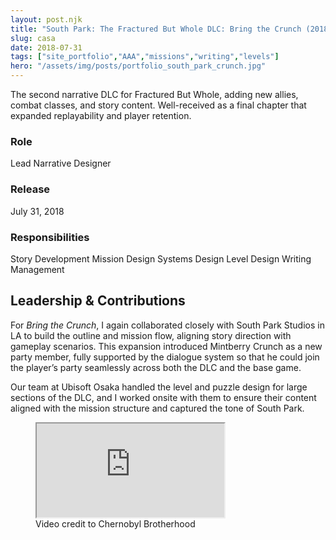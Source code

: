 ```yaml
---
layout: post.njk
title: "South Park: The Fractured But Whole DLC: Bring the Crunch (2018)"
slug: casa
date: 2018-07-31
tags: ["site_portfolio","AAA","missions","writing","levels"]
hero: "/assets/img/posts/portfolio_south_park_crunch.jpg"
---
```


The second narrative DLC for Fractured But Whole, adding new allies, combat classes, and story content. Well-received as a final chapter that expanded replayability and player retention.

### Role
Lead Narrative Designer

### Release
July 31, 2018

### Responsibilities
Story Development
Mission Design
Systems Design
Level Design
Writing
Management

## Leadership & Contributions
For *Bring the Crunch*, I again collaborated closely with South Park Studios in LA to build the outline and mission flow, aligning story direction with gameplay scenarios. This expansion introduced Mintberry Crunch as a new party member, fully supported by the dialogue system so that he could join the player’s party seamlessly across both the DLC and the base game.

Our team at Ubisoft Osaka handled the level and puzzle design for large sections of the DLC, and I worked onsite with them to ensure their content aligned with the mission structure and captured the tone of South Park.

<figure class="figure-center">
  <div class="video-embed" data-ratio="16/9" style="--max: 800px;">
    <iframe
      src="https://www.youtube.com/embed/kYnK5wey7zA?si=xszT0l5RDWHCbmA7" 
      title="South Park: The Fractured But Whole - Bring the Crunch DLC - Full Gameplay | No Commentary"
      loading="lazy"
      allow="accelerometer; autoplay; clipboard-write; encrypted-media; gyroscope; picture-in-picture; web-share"
      referrerpolicy="strict-origin-when-cross-origin"
      allowfullscreen>
    </iframe>
  </div>
  <figcaption class="hero-caption">Video credit to Chernobyl Brotherhood</figcaption>
</figure>